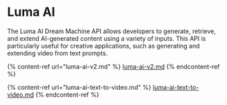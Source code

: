 # Luma AI

The Luma AI Dream Machine API allows developers to generate, retrieve, and extend AI-generated content using a variety of inputs. This API is particularly useful for creative applications, such as generating and extending video from text prompts.

{% content-ref url="luma-ai-v2.md" %}
[luma-ai-v2.md](luma-ai-v2.md)
{% endcontent-ref %}

{% content-ref url="luma-ai-text-to-video.md" %}
[luma-ai-text-to-video.md](luma-ai-text-to-video.md)
{% endcontent-ref %}

